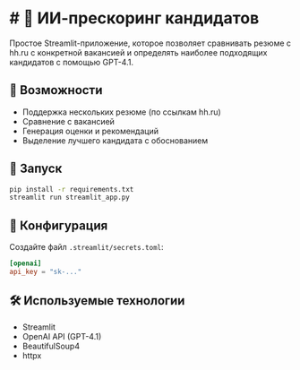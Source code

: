 # # 🤖 ИИ-прескоринг кандидатов

Простое Streamlit-приложение, которое позволяет сравнивать резюме с hh.ru с конкретной вакансией и определять наиболее подходящих кандидатов с помощью GPT-4.1.

## 🧠 Возможности

- Поддержка нескольких резюме (по ссылкам hh.ru)
- Сравнение с вакансией
- Генерация оценки и рекомендаций
- Выделение лучшего кандидата с обоснованием

## 🚀 Запуск

```bash
pip install -r requirements.txt
streamlit run streamlit_app.py
```

## 🔐 Конфигурация

Создайте файл `.streamlit/secrets.toml`:

```toml
[openai]
api_key = "sk-..."
```

## 🛠 Используемые технологии

- Streamlit
- OpenAI API (GPT-4.1)
- BeautifulSoup4
- httpx


